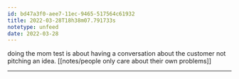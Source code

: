 ```yaml
---
id: bd47a3f0-aee7-11ec-9465-517564c61932
title: 2022-03-28T18h38m07.791733s
notetype: unfeed
date: 2022-03-28
---
```

doing the mom test is about having a conversation about the customer not pitching an idea. [[notes/people only care about their own problems]]

---

